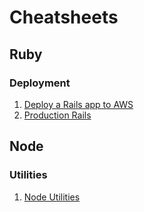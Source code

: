# Cheatsheets

## Ruby

### Deployment
1. [Deploy a Rails app to AWS](deploying_rails_to_aws/)
2. [Production Rails](production_rails/)

## Node

### Utilities
1. [Node Utilities](node_utilities/)
